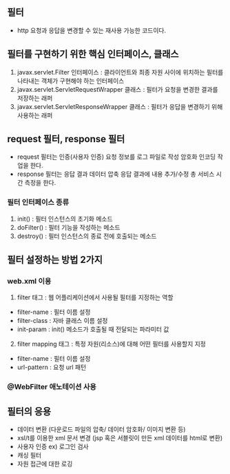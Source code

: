 ## 필터

- http 요청과 응답을 변경할 수 있는 재사용 가능한 코드이다.

## 필터를 구현하기 위한 핵심 인터페이스, 클래스

1. javax.servlet.Filter 인터페이스 : 클라이언트와 최종 자원 사이에 위치하는 필터를 나타내는 객체가 구현해야 하는 인터페이스
2. javax.servlet.ServletRequestWrapper 클래스 : 필터가 요청을 변경한 결과를 저장하는 래퍼
3. javax.servlet.ServletResponseWrapper 클래스 : 필터가 응답을 변경하기 위해 사용하는 래퍼

## request 필터, response 필터

- request 필터는 인증(사용자 인증) 요청 정보를 로그 파일로 작성 암호화 인코딩 작업을 한다.
- response 필터는 응답 결과 데이터 압축 응답 결과에 내용 추가/수정 총 서비스 시간 측정을 한다.

### 필터 인터페이스 종류

1. init() : 필터 인스턴스의 초기화 메소드
2. doFilter() : 필터 기능을 작성하는 메소드
3. destroy() : 필터 인스턴스의 종료 전에 호출되는 메소드

## 필터 설정하는 방법 2가지

### web.xml 이용

1. filter 태그 : 웹 어플리케이션에서 사용될 필터를 지정하는 역할
- filter-name : 필터 이름 설정
- filter-class : 자바 클래스 이름 설정
- init-param : init() 메소드가 호출될 때 전달되는 파라미터 값

2. filter mapping 태그 : 특정 자원(리소스)에 대해 어떤 필터를 사용할지 지정
- filter-name : 필터 이름 설정
- url-pattern : 요청 url 패턴

### @WebFilter 애노테이션 사용


## 필터의 응용

- 데이터 변환 (다운로드 파일의 압축/ 데이터 암호화/ 이미지 변환 등)
- xsl/t를 이용한 xml 문서 변경 (jsp 혹은 서블릿이 만든 xml 데이터를 html로 변환)
- 사용자 인증 ex) 로그인 검사
- 캐싱 필터
- 자원 접근에 대한 로깅






